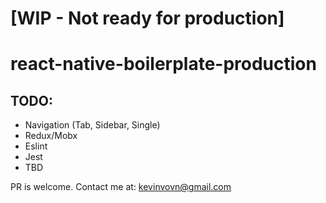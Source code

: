 # [WIP - Not ready for production]
# react-native-boilerplate-production
## TODO:
- Navigation (Tab, Sidebar, Single)
- Redux/Mobx
- Eslint
- Jest
- TBD

PR is welcome. Contact me at: kevinvovn@gmail.com
